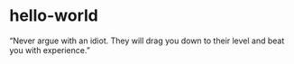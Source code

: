 # hello-world
“Never argue with an idiot. They will drag you down to their level and beat you with experience.”
